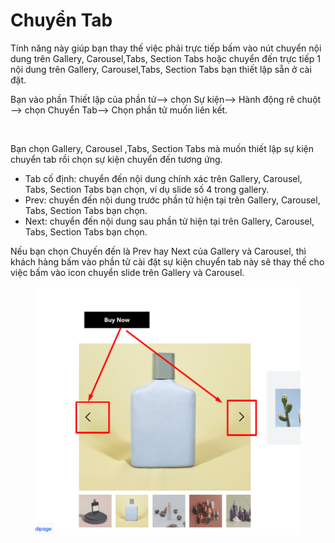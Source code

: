 # Chuyển Tab

Tính năng này giúp bạn thay thế việc phải trực tiếp bấm vào nút chuyển nội dung trên Gallery, Carousel,Tabs, Section Tabs hoặc chuyển đến trực tiếp 1 nội dung trên Gallery, Carousel,Tabs, Section Tabs bạn thiết lập sẵn ở cài đặt.

Bạn vào phần Thiết lập của phần tử--> chọn Sự kiện--> Hành động rê chuột --> chọn Chuyển Tab--> Chọn phần tử muốn liên kết.

<figure><img src="../../.gitbook/assets/chuyển tab1.png" alt=""><figcaption></figcaption></figure>

Bạn chọn Gallery, Carousel ,Tabs, Section Tabs mà muốn thiết lập sự kiện chuyển tab rồi chọn sự kiện chuyển đến tương ứng.

* Tab cố định: chuyển đến nội dung chính xác trên Gallery, Carousel, Tabs, Section Tabs bạn chọn, ví dụ slide số 4 trong gallery.
* Prev: chuyển đến nội dung trước phần tử hiện tại trên Gallery, Carousel, Tabs, Section Tabs bạn chọn.
* Next: chuyển đến nội dung sau phần tử hiện tại trên Gallery, Carousel, Tabs, Section Tabs bạn chọn.

Nếu bạn chọn Chuyến đến là Prev hay Next của Gallery và Carousel, thì khách hàng bấm vào phần tử cài đặt sự kiện chuyển tab này sẽ thay thế cho việc bấm vào icon chuyển slide trên Gallery và Carousel.

<figure><img src="../../.gitbook/assets/image (273).png" alt=""><figcaption></figcaption></figure>
